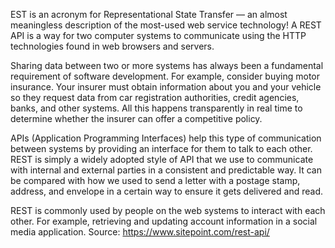 EST is an acronym for Representational State Transfer — an almost meaningless description of the most-used web service technology! A REST API is a way for two computer systems to communicate using the HTTP technologies found in web browsers and servers.

Sharing data between two or more systems has always been a fundamental requirement of software development. For example, consider buying motor insurance. Your insurer must obtain information about you and your vehicle so they request data from car registration authorities, credit agencies, banks, and other systems. All this happens transparently in real time to determine whether the insurer can offer a competitive policy.

APIs (Application Programming Interfaces) help this type of communication between systems by providing an interface for them to talk to each other. REST is simply a widely adopted style of API that we use to communicate with internal and external parties in a consistent and predictable way. It can be compared with how we used to send a letter with a postage stamp, address, and envelope in a certain way to ensure it gets delivered and read.

REST is commonly used by people on the web systems to interact with each other. For example, retrieving and updating account information in a social media application.
Source: https://www.sitepoint.com/rest-api/
